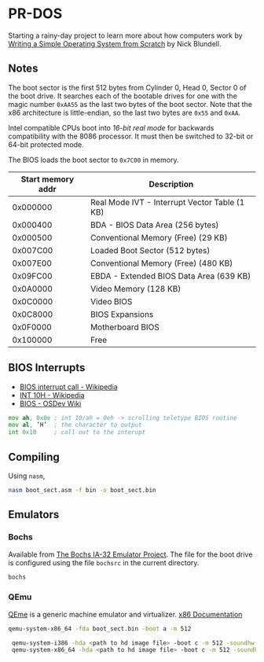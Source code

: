 # PR-DOS

Starting a rainy-day project to learn more about how computers work by [Writing a Simple Operating System from Scratch](./Writing%20a%20Simple%20Operating%20System%20from%20Scratch.pdf) by Nick Blundell.

## Notes

The boot sector is the first 512 bytes from Cylinder 0, Head 0, Sector 0 of the boot drive. It searches each of the bootable drives for one with the magic number `0xAA55` as the last two bytes of the boot sector. Note that the x86 architecture is little-endian, so the last two bytes are `0x55` and `0xAA`.

Intel compatible CPUs boot into *16-bit real mode* for backwards compatibility with the 8086 processor. It must then be switched to 32-bit or 64-bit protected mode.

The BIOS loads the boot sector to `0x7C00` in memory.

| Start memory addr | Description |
| --- | --- |
| 0x000000 | Real Mode IVT - Interrupt Vector Table (1 KB) |
| 0x000400 | BDA - BIOS Data Area (256 bytes) |
| 0x000500 | Conventional Memory (Free) (29 KB) |
| 0x007C00 | Loaded Boot Sector (512 bytes) |
| 0x007E00 | Conventional Memory (Free) (480 KB) |
| 0x09FC00 | EBDA - Extended BIOS Data Area (639 KB) |
| 0x0A0000 | Video Memory (128 KB) |
| 0x0C0000 | Video BIOS |
| 0x0C8000 | BIOS Expansions |
| 0x0F0000 | Motherboard BIOS |
| 0x100000 | Free |

## BIOS Interrupts

- [BIOS interrupt call - Wikipedia](https://en.wikipedia.org/wiki/BIOS_interrupt_call)
- [INT 10H - Wikipedia](https://en.wikipedia.org/wiki/INT_10H)
- [BIOS - OSDev Wiki](https://wiki.osdev.org/BIOS)

```asm
mov ah, 0x0e ; int 10/ah = 0eh -> scrolling teletype BIOS routine
mov al, ’H’  ; the character to output
int 0x10     ; call out to the interupt
```

## Compiling

Using `nasm`,

```sh
nasm boot_sect.asm -f bin -o boot_sect.bin
```

## Emulators

### Bochs

Available from [The Bochs IA-32 Emulator Project](https://bochs.sourceforge.io/). The file for the boot drive is configured using the file `bochsrc` in the current directory.

```sh
bochs
```

### QEmu

[QEme](https://www.qemu.org/) is a generic machine emulator and virtualizer. [x86 Documentation](https://wiki.qemu.org/Documentation/Platforms/PC)

```sh
qemu-system-x86_64 -fda boot_sect.bin -boot a -m 512
```

```sh
 qemu-system-i386 -hda <path to hd image file> -boot c -m 512 -soundhw ac97
 qemu-system-x86_64 -hda <path to hd image file> -boot c -m 512 -soundhw ac97
 ```
